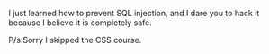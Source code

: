 I just learned how to prevent SQL injection, and I dare you to hack it because I believe it is completely safe.

P/s:Sorry I skipped the CSS course.